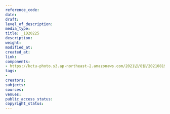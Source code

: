 ```yaml
---
reference_code: 
date: 
draft: 
level_of_description: 
media_type: 
title: _1D20225
description: 
weight: 
modified_at: 
created_at: 
link: 
components:
- https://kctu-photo.s3.ap-northeast-2.amazonaws.com/2021년/8월/20210819_일본+혐한+극우+지원+국정원은+진상을+밝혀라+기자회견/_1D20225.jpg
tags:
- 
creators: 
subjects: 
sources: 
venues: 
public_access_status: 
copyright_status: 
---
```

